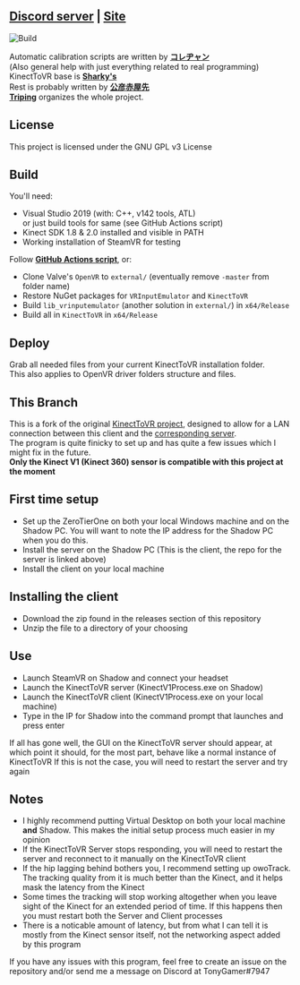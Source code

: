 ## <ins>__[Discord server](https://discord.gg/YBQCRDG)__</ins> | <ins>__[Site](https://k2vr.tech/)__</ins>

![Build](https://github.com/KimihikoAkayasaki/KinectToVR/workflows/Build/badge.svg)

Automatic calibration scripts are written by **[コレヂャン](https://github.com/korejan)**<br>
(Also general help with just everything related to real programming)<br>
KinectToVR base is **[Sharky's](https://github.com/sharkyh20/)**<br>
Rest is probably written by **[公彦赤屋先](https://github.com/KimihikoAkayasaki)**<br>
**[Triping](https://github.com/TripingPC)** organizes the whole project.<br>

## License
This project is licensed under the GNU GPL v3 License 

## Build
You'll need:
 - Visual Studio 2019 (with: C++, v142 tools, ATL)<br>or just build tools for same (see GitHub Actions script)
 - Kinect SDK 1.8 & 2.0 installed and visible in PATH
 - Working installation of SteamVR for testing

Follow **[GitHub Actions script](https://github.com/KimihikoAkayasaki/KinectToVR/blob/master/.github/workflows/main.yml)**, or:<br>

- Clone Valve's ```OpenVR``` to ```external/``` (eventually remove ```-master``` from folder name)<br>
- Restore NuGet packages for ```VRInputEmulator``` and ```KinectToVR```
- Build ```lib_vrinputemulator``` (another solution in ```external/```) in ```x64/Release```
- Build all in ```KinectToVR``` in ```x64/Release```

## Deploy
Grab all needed files from your current KinectToVR installation folder.<br>
This also applies to OpenVR driver folders structure and files.

## This Branch
This is a fork of the original [KinectToVR project](https://github.com/KinectToVR/KinectToVR), designed to allow for a LAN connection between this client and the [corresponding server](https://github.com/TonyGamer/KinectToVRShadowServer).<br>
The program is quite finicky to set up and has quite a few issues which I might fix in the future. <br>
**Only the Kinect V1 (Kinect 360) sensor is compatible with this project at the moment**

## First time setup
- Set up the ZeroTierOne on both your local Windows machine and on the Shadow PC. You will want to note the IP address for the Shadow PC when you do this.
- Install the server on the Shadow PC (This is the client, the repo for the server is linked above)
- Install the client on your local machine

## Installing the client
- Download the zip found in the releases section of this repository
- Unzip the file to a directory of your choosing

## Use
- Launch SteamVR on Shadow and connect your headset
- Launch the KinectToVR server (KinectV1Process.exe on Shadow)
- Launch the KinectToVR client (KinectV1Process.exe on your local machine)
- Type in the IP for Shadow into the command prompt that launches and press enter

If all has gone well, the GUI on the KinectToVR server should appear, at which point it should, for the most part, behave like a normal instance of KinectToVR
If this is not the case, you will need to restart the server and try again

## Notes
- I highly recommend putting Virtual Desktop on both your local machine **and** Shadow. This makes the initial setup process much easier in my opinion
- If the KinectToVR Server stops responding, you will need to restart the server and reconnect to it manually on the KinectToVR client
- If the hip lagging behind bothers you, I recommend setting up owoTrack. The tracking quality from it is much better than the Kinect, and it helps mask the latency from the Kinect
- Some times the tracking will stop working altogether when you leave sight of the Kinect for an extended period of time. If this happens then you must restart both the Server and Client processes
- There is a noticable amount of latency, but from what I can tell it is mostly from the Kinect sensor itself, not the networking aspect added by this program

If you have any issues with this program, feel free to create an issue on the repository and/or send me a message on Discord at TonyGamer#7947
